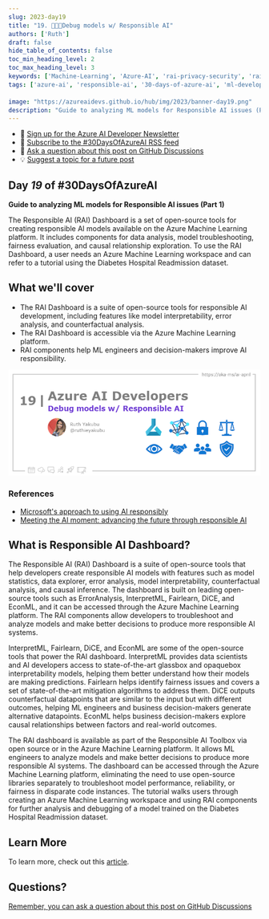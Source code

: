 ```yaml
---
slug: 2023-day19
title: "19. 🧑🏽‍🔬Debug models w/ Responsible AI"
authors: ['Ruth']
draft: false
hide_table_of_contents: false
toc_min_heading_level: 2
toc_max_heading_level: 3
keywords: ['Machine-Learning', 'Azure-AI', 'rai-privacy-security', 'rai-fairness', 'rai-transparency', 'rai-accountable', 'rai-inclusion', 'rai-reliable']
tags: ['azure-ai', 'responsible-ai', '30-days-of-azure-ai', 'ml-developers', 'app-developers', 'machine-learning-debugging-tools', 'responsible-ai-tools']

image: "https://azureaidevs.github.io/hub/img/2023/banner-day19.png"
description: "Guide to analyzing ML models for Responsible AI issues (Part 1) https://azureaidevs.github.io/hub/blog/2023-day19 #30DaysOfAzureAI #AzureAiDevs #AI #AIEthics"
---
```


<head>

  <meta name="twitter:url" content="https://azureaidevs.github.io/hub/blog/2023-day19" />
  <meta name="twitter:title" content="Debug models w/ Responsible AI" />
  <meta name="twitter:description" content="Guide to analyzing ML models for Responsible AI issues (Part 1) https://azureaidevs.github.io/hub/blog/2023-day19 #30DaysOfAzureAI #AzureAiDevs #AI #AIEthics" />
  <meta name="twitter:image" content="https://azureaidevs.github.io/hub/img/2023/banner-day19.png" />
  <meta name="twitter:card" content="summary_large_image" />

  

  <link rel="canonical" href="https://techcommunity.microsoft.com/t5/ai-machine-learning-blog/getting-started-with-azure-machine-learning-responsible-ai/ba-p/3746948"  />

</head>

- 📧 [Sign up for the Azure AI Developer Newsletter](https://aka.ms/azure-ai-dev-newsletter)
- 📰 [Subscribe to the #30DaysOfAzureAI RSS feed](https://azureaidevs.github.io/hub/blog/rss.xml)
- 📌 [Ask a question about this post on GitHub Discussions](https://github.com/AzureAiDevs/hub/discussions/categories/19-debug-models-w/-responsible-ai)
- 💡 [Suggest a topic for a future post](https://github.com/AzureAiDevs/hub/discussions/categories/call-for-content)

## Day _19_ of #30DaysOfAzureAI

<!-- README
The following description is also used for the tweet. So it should be action oriented and grab attention 
If you update the description, please update the description: in the frontmatter as well.
-->

**Guide to analyzing ML models for Responsible AI issues (Part 1)**

<!-- README
The following is the intro to the post. It should be a short teaser for the post.
-->

The Responsible AI (RAI) Dashboard is a set of open-source tools for creating responsible AI models available on the Azure Machine Learning platform. It includes components for data analysis, model troubleshooting, fairness evaluation, and causal relationship exploration. To use the RAI Dashboard, a user needs an Azure Machine Learning workspace and can refer to a tutorial using the Diabetes Hospital Readmission dataset.

## What we'll cover

<!-- README
The following list is the main points of the post. There should be 3-4 main points.
 -->


- The RAI Dashboard is a suite of open-source tools for responsible AI development, including features like model interpretability, error analysis, and counterfactual analysis.
- The RAI Dashboard is accessible via the Azure Machine Learning platform.
- RAI components help ML engineers and decision-makers improve AI responsibility.

<!-- 
- Main point 1
- Main point 2
- Main point 3 
- Main point 4
-->

![Image banner for day 19](./../../../static/img/2023/banner-day19.png)

<!-- README
Add or update a list relevant references here. These could be links to other blog posts, Microsoft Learn Module, videos, or other resources.
-->


### References

- [Microsoft's approach to using AI responsibly](https://news.microsoft.com/source/features/ai/microsoft-approach-to-ai/#using-ai-responsibly?WT.mc_id=aiml-89446-dglover)
- [Meeting the AI moment: advancing the future through responsible AI](https://blogs.microsoft.com/on-the-issues/2023/02/02/responsible-ai-chatgpt-artificial-intelligence?WT.mc_id=aiml-89446-dglover)


<!-- README
The following is the body of the post. It should be an overview of the post that you are referencing.
See the Learn More section, if you supplied a canonical link, then will be displayed here.
-->


## What is Responsible AI Dashboard?

The Responsible AI (RAI) Dashboard is a suite of open-source tools that help developers create responsible AI models with features such as model statistics, data explorer, error analysis, model interpretability, counterfactual analysis, and causal inference. The dashboard is built on leading open-source tools such as ErrorAnalysis, InterpretML, Fairlearn, DiCE, and EconML, and it can be accessed through the Azure Machine Learning platform. The RAI components allow developers to troubleshoot and analyze models and make better decisions to produce more responsible AI systems.

InterpretML, Fairlearn, DiCE, and EconML are some of the open-source tools that power the RAI dashboard. InterpretML provides data scientists and AI developers access to state-of-the-art glassbox and opaquebox interpretability models, helping them better understand how their models are making predictions. Fairlearn helps identify fairness issues and covers a set of state-of-the-art mitigation algorithms to address them. DiCE outputs counterfactual datapoints that are similar to the input but with different outcomes, helping ML engineers and business decision-makers generate alternative datapoints. EconML helps business decision-makers explore causal relationships between factors and real-world outcomes.

The RAI dashboard is available as part of the Responsible AI Toolbox via open source or in the Azure Machine Learning platform. It allows ML engineers to analyze models and make better decisions to produce more responsible AI systems. The dashboard can be accessed through the Azure Machine Learning platform, eliminating the need to use open-source libraries separately to troubleshoot model performance, reliability, or fairness in disparate code instances. The tutorial walks users through creating an Azure Machine Learning workspace and using RAI components for further analysis and debugging of a model trained on the Diabetes Hospital Readmission dataset.

## Learn More

To learn more, check out this [article](https://techcommunity.microsoft.com/t5/ai-machine-learning-blog/getting-started-with-azure-machine-learning-responsible-ai/ba-p/3746948).


## Questions?

[Remember, you can ask a question about this post on GitHub Discussions](https://github.com/AzureAiDevs/Discussions/discussions/categories/19-debug-models-w/-responsible-ai)